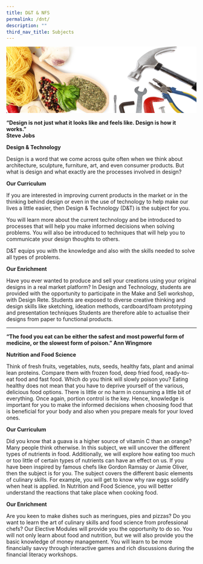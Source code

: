 ```yaml
---
title: D&T & NFS
permalink: /dnt/
description: ""
third_nav_title: Subjects
---
```

![](/images/fce3.jpg)

**“Design is not just what it looks like and feels like.
Design is how it works.”<br>
Steve Jobs**

**Design &amp; Technology**

Design is a word that we come across quite often when we think about architecture, sculpture, furniture, art, and even consumer products. But what is design and what exactly are the processes involved in design?

**Our Curriculum**

If you are interested in improving current products in the market or in the thinking behind design or even in the use of technology to help make our lives a little easier, then Design &amp; Technology (D&amp;T) is the subject for you.

You will learn more about the current technology and be introduced to processes that will help you make informed decisions when solving problems. You will also be introduced to techniques that will help you to communicate your design thoughts to others.

D&amp;T equips you with the knowledge and also with the skills needed to solve all types of problems.

**Our Enrichment**

Have you ever wanted to produce and sell your creations using your original designs in a real market platform? In Design and Technology, students are provided with the opportunity to participate in the Make and Sell workshop, with Design Rete. Students are exposed to diverse creative thinking and design skills like sketching, ideation methods, cardboard/foam prototyping and presentation techniques Students are therefore able to actualise their designs from paper to functional products.

------------


**“The food you eat can be either the safest and most powerful form of medicine, or the slowest form of poison.”
Ann Wingmore**

**Nutrition and Food Science**

Think of fresh fruits, vegetables, nuts, seeds, healthy fats, plant and animal lean proteins. Compare them with frozen food, deep fried food, ready-to-eat food and fast food. Which do you think will slowly poison you? Eating healthy does not mean that you have to deprive yourself of the various, delicious food options. There is little or no harm in consuming a little bit of everything. Once again, portion control is the key. Hence, knowledge is important for you to make the informed decisions when choosing food that is beneficial for your body and also when you prepare meals for your loved ones.

**Our Curriculum**

Did you know that a guava is a higher source of vitamin C than an orange? Many people think otherwise. In this subject, we will uncover the different types of nutrients in food. Additionally, we will explore how eating too much or too little of certain types of nutrients can have an effect on us. If you have been inspired by famous chefs like Gordon Ramsay or Jamie Oliver, then the subject is for you. The subject covers the different basic elements of culinary skills. For example, you will get to know why raw eggs solidify when heat is applied.  In Nutrition and Food Science, you will better understand the reactions that take place when cooking food.

**Our Enrichment**

Are you keen to make dishes such as meringues, pies and pizzas? Do you want to learn the art of culinary skills and food science from professional chefs? Our Elective Modules will provide you the opportunity to do so. You will not only learn about food and nutrition, but we will also provide you the basic knowledge of money management. You will learn to be more financially savvy through interactive games and rich discussions during the financial literacy workshops.